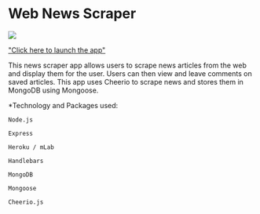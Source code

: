 # Web News Scraper

![](https://media.giphy.com/media/n2IPMYMthV0m4/giphy.gif)

["Click here to launch the app"](https://vast-depths-84495.herokuapp.com/)

This news scraper app allows users to scrape news articles from the web and display them for the user. Users can then view and leave comments on saved articles. This app uses Cheerio to scrape news and stores them in MongoDB using Mongoose.

*Technology and Packages used:
    
    Node.js

    Express

    Heroku / mLab

    Handlebars

    MongoDB

    Mongoose

    Cheerio.js

